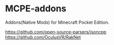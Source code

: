 # MCPE-addons

Addons(Native Mods) for Minecraft Pocket Edition.

https://github.com/open-source-parsers/jsoncpp
https://github.com/OculusVR/RakNet

